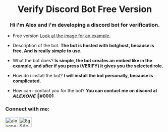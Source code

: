 <h1 align="center">Verify Discord Bot Free Version</h1>
<h3 align="center">Hi i'm Alex and i'm developing a discord bot for verification.</h3>

- Free version [Look at the image for an example.](https://ibb.co/4ZY1Dcm)

- Description of the bot. **The bot is hosted with botghost, because is free. And is really simple to use.**

- What the bot does? **Is simple, the bot creates an embed like in the example, and after if you press (VERIFY) it gives you the selected role.**

- How do i install the bot? **I will install the bot personally, because is complicated.**

- How can i contact you for the bot? **You can contact me on discord at 𝘼𝙇𝙀𝙓𝙊𝙉𝙀 💎#0001**

<h3 align="left">Connect with me:</h3>
<p align="left">
<a href="https://www.youtube.com/c/alexone._" target="blank"><img align="center" src="https://raw.githubusercontent.com/rahuldkjain/github-profile-readme-generator/master/src/images/icons/Social/youtube.svg" alt="alexone._" height="30" width="40" /></a>
<a href="https://discord.gg/8gSAgQdZNf" target="blank"><img align="center" src="https://raw.githubusercontent.com/rahuldkjain/github-profile-readme-generator/master/src/images/icons/Social/discord.svg" alt="8gSAgQdZNf" height="30" width="40" /></a>
</p>
